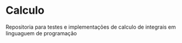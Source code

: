 # Calculo
 Repositoria para testes e implementações de calculo de integrais em linguaguem de programação
